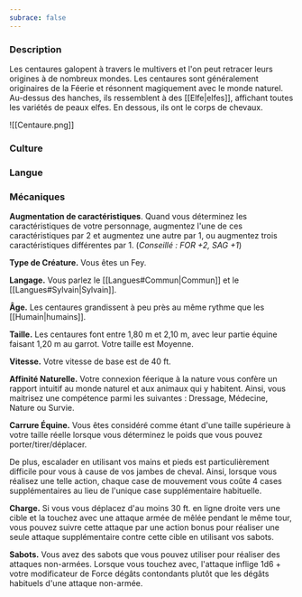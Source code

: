 ```yaml
---
subrace: false
---
```

### Description

Les centaures galopent à travers le multivers et l'on peut retracer leurs origines à de nombreux mondes. Les centaures sont généralement originaires de la Féerie et résonnent magiquement avec le monde naturel. Au-dessus des hanches, ils ressemblent à des [[Elfe|elfes]], affichant toutes les variétés de peaux elfes. En dessous, ils ont le corps de chevaux.


![[Centaure.png]]
### Culture

### Langue

### Mécaniques

**Augmentation de caractéristiques**. Quand vous déterminez les caractéristiques de votre personnage, augmentez l'une de ces caractéristiques par 2 et augmentez une autre par 1, ou augmentez trois caractéristiques différentes par 1. (*Conseillé : FOR +2, SAG +1*)

**Type de Créature.** Vous êtes un Fey.

**Langage.** Vous parlez le [[Langues#Commun|Commun]] et le [[Langues#Sylvain|Sylvain]]. 

**Âge.** Les centaures grandissent à peu près au même rythme que les [[Humain|humains]].

**Taille.** Les centaures font entre 1,80 m et 2,10 m, avec leur partie équine faisant 1,20 m au garrot. Votre taille est Moyenne.

**Vitesse.** Votre vitesse de base est de 40 ft.

**Affinité Naturelle.** Votre connexion féerique à la nature vous confère un rapport intuitif au monde naturel et aux animaux qui y habitent. Ainsi, vous maitrisez une compétence parmi les suivantes : Dressage, Médecine, Nature ou Survie.

**Carrure Équine.** Vous êtes considéré comme étant d'une taille supérieure à votre taille réelle lorsque vous déterminez le poids que vous pouvez porter/tirer/déplacer.

De plus, escalader en utilisant vos mains et pieds est particulièrement difficile pour vous à cause de vos jambes de cheval. Ainsi, lorsque vous réalisez une telle action, chaque case de mouvement vous coûte 4 cases supplémentaires au lieu de l'unique case supplémentaire habituelle.

**Charge.** Si vous vous déplacez d'au moins 30 ft. en ligne droite vers une cible et la touchez avec une attaque armée de mêlée pendant le même tour, vous pouvez suivre cette attaque par une action bonus pour réaliser une seule attaque supplémentaire contre cette cible en utilisant vos sabots.

**Sabots.** Vous avez des sabots que vous pouvez utiliser pour réaliser des attaques non-armées. Lorsque vous touchez avec, l'attaque inflige 1d6 + votre modificateur de Force dégâts contondants plutôt que les dégâts habituels d'une attaque non-armée.



